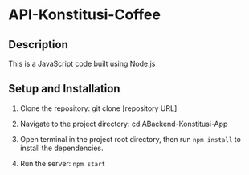 # API-Konstitusi-Coffee

## Description
This is a JavaScript code built using Node.js

## Setup and Installation

1. Clone the repository:
git clone [repository URL]

2. Navigate to the project directory:
cd ABackend-Konstitusi-App

3. Open terminal in the project root directory, then run `npm install` to install the dependencies.

4. Run the server:
`npm start`

